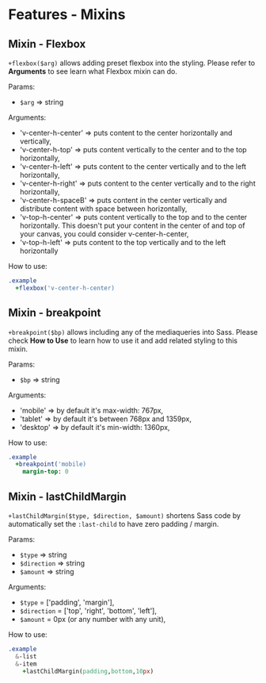 # Features - Mixins

## Mixin - Flexbox

`+flexbox($arg)` allows adding preset flexbox into the styling. Please refer to __Arguments__ to see learn what Flexbox mixin can do.

Params:
- `$arg` => string

Arguments:
- 'v-center-h-center' => puts content to the center horizontally and vertically,
- 'v-center-h-top'    => puts content vertically to the center and to the top horizontally,
- 'v-center-h-left'   => puts content to the center vertically and to the left horizontally,
- 'v-center-h-right'  => puts content to the center vertically and to the right horizontally,
- 'v-center-h-spaceB' => puts content in the center vertically and distribute content with space between horizontally,
- 'v-top-h-center'    => puts content vertically to the top and  to the center horizontally. This doesn't put your content in the center of and top of your canvas, you could consider  v-center-h-center,
- 'v-top-h-left'      => puts content to the top vertically and to the left horizontally

How to use:
```sass
.example
  +flexbox('v-center-h-center)
```

## Mixin - breakpoint

`+breakpoint($bp)` allows including any of the mediaqueries into Sass. Please check __How to Use__ to learn how to use it and add related styling to this mixin.

Params:
- `$bp` => string

Arguments:
- 'mobile'  => by default it's max-width: 767px,
- 'tablet'  => by default it's between 768px and 1359px,
- 'desktop' => by default it's min-width: 1360px,

How to use:
```sass
.example
  +breakpoint('mobile)
    margin-top: 0
```

## Mixin - lastChildMargin

`+lastChildMargin($type, $direction, $amount)` shortens Sass code by automatically set the `:last-child` to have zero padding / margin.

Params:
- `$type` => string
- `$direction` => string
- `$amount` => string

Arguments:
- `$type` = ['padding', 'margin'],
- `$direction` = ['top', 'right', 'bottom', 'left'],
- `$amount` = 0px (or any number with any unit),


How to use:
```sass
.example
  &-list
  &-item
    +lastChildMargin(padding,bottom,10px)
```